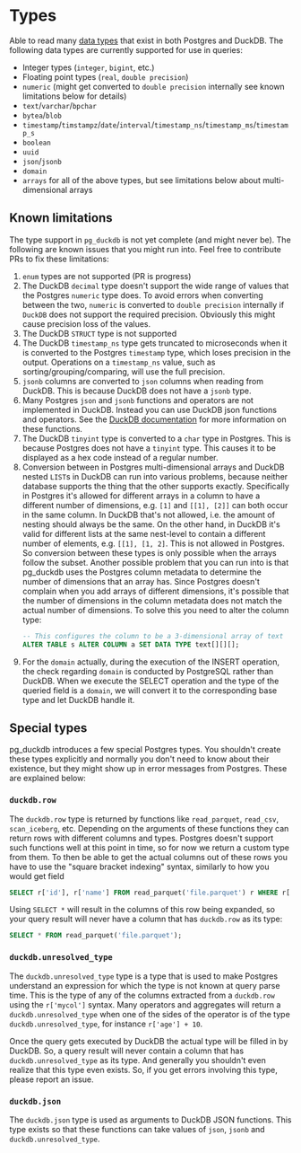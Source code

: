 # Types

Able to read many [data types](https://www.postgresql.org/docs/current/datatype.html) that exist in both Postgres and DuckDB. The following data types are currently supported for use in queries:

- Integer types (`integer`, `bigint`, etc.)
- Floating point types (`real`, `double precision`)
- `numeric` (might get converted to `double precision` internally see known limitations below for details)
- `text`/`varchar`/`bpchar`
- `bytea`/`blob`
- `timestamp`/`timstampz`/`date`/`interval`/`timestamp_ns`/`timestamp_ms`/`timestamp_s`
- `boolean`
- `uuid`
- `json`/`jsonb`
- `domain`
- `arrays` for all of the above types, but see limitations below about multi-dimensional arrays

## Known limitations

The type support in `pg_duckdb` is not yet complete (and might never be). The
following are known issues that you might run into. Feel free to contribute PRs
to fix these limitations:

1. `enum` types are not supported (PR is progress)
2. The DuckDB `decimal` type doesn't support the wide range of values that the Postgres `numeric` type does. To avoid errors when converting between the two, `numeric` is converted to `double precision` internally if `DuckDB` does not support the required precision. Obviously this might cause precision loss of the values.
3. The DuckDB `STRUCT` type is not supported
4. The DuckDB `timestamp_ns` type gets truncated to microseconds when it is converted to the Postgres `timestamp` type, which loses precision in the output. Operations on a `timestamp_ns` value, such as sorting/grouping/comparing, will use the full precision.
5. `jsonb` columns are converted to `json` columns when reading from DuckDB. This is because DuckDB does not have a `jsonb` type.
6. Many Postgres `json` and `jsonb` functions and operators are not implemented in DuckDB. Instead you can use DuckDB json functions and operators. See the [DuckDB documentation](https://duckdb.org/docs/data/json/json_functions) for more information on these functions.
7. The DuckDB `tinyint` type is converted to a `char` type in Postgres. This is because Postgres does not have a `tinyint` type. This causes it to be displayed as a hex code instead of a regular number.
8. Conversion between in Postgres multi-dimensional arrays and DuckDB nested `LIST`s in DuckDB can run into various problems, because neither database supports the thing that the other supports exactly. Specifically in Postgres it's allowed for different arrays in a column to have a different number of dimensions, e.g. `[1]` and `[[1], [2]]` can both occur in the same column. In DuckDB that's not allowed, i.e. the amount of nesting should always be the same. On the other hand, in DuckDB it's valid for different lists at the same nest-level to contain a different number of elements, e.g. `[[1], [1, 2]`. This is not allowed in Postgres. So conversion between these types is only possible when the arrays follow the subset. Another possible problem that you can run into is that pg_duckdb uses the Postgres column metadata to determine the number of dimensions that an array has. Since Postgres doesn't complain when you add arrays of different dimensions, it's possible that the number of dimensions in the column metadata does not match the actual number of dimensions. To solve this you need to alter the column type:
    ```sql
    -- This configures the column to be a 3-dimensional array of text
    ALTER TABLE s ALTER COLUMN a SET DATA TYPE text[][][];
    ```
9. For the `domain` actually, during the execution of the INSERT operation, the check regarding `domain` is conducted by PostgreSQL rather than DuckDB. When we execute the SELECT operation and the type of the queried field is a `domain`, we will convert it to the corresponding base type and let DuckDB handle it.
## Special types

pg_duckdb introduces a few special Postgres types. You shouldn't create these types explicitly and normally you don't need to know about their existence, but they might show up in error messages from Postgres. These are explained below:

### `duckdb.row`

The `duckdb.row` type is returned by functions like `read_parquet`, `read_csv`, `scan_iceberg`, etc. Depending on the arguments of these functions they can return rows with different columns and types. Postgres doesn't support such functions well at this point in time, so for now we return a custom type from them. To then be able to get the actual columns out of these rows you have to use the "square bracket indexing" syntax, similarly to how you would get field

```sql
SELECT r['id'], r['name'] FROM read_parquet('file.parquet') r WHERE r['age'] > 21;
```

Using `SELECT *` will result in the columns of this row being expanded, so your query result will never have a column that has `duckdb.row` as its type:

```sql
SELECT * FROM read_parquet('file.parquet');
```

### `duckdb.unresolved_type`

The `duckdb.unresolved_type` type is a type that is used to make Postgres understand an expression for which the type is not known at query parse time. This is the type of any of the columns extracted from a `duckdb.row` using the `r['mycol']` syntax. Many operators and aggregates will return a `duckdb.unresolved_type` when one of the sides of the operator is of the type `duckdb.unresolved_type`, for instance `r['age'] + 10`.

Once the query gets executed by DuckDB the actual type will be filled in by DuckDB. So, a query result will never contain a column that has `duckdb.unresolved_type` as its type. And generally you shouldn't even realize that this type even exists. So, if you get errors involving this type, please report an issue.

### `duckdb.json`

The `duckdb.json` type is used as arguments to DuckDB JSON functions. This type exists so that these functions can take values of `json`, `jsonb` and `duckdb.unresolved_type`.
